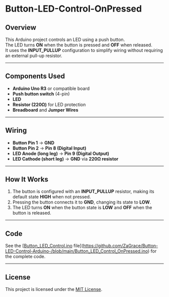 # **Button-LED-Control-OnPressed**  

## **Overview**  
This Arduino project controls an LED using a push button.  
The LED turns **ON** when the button is pressed and **OFF** when released.  
It uses the **INPUT_PULLUP** configuration to simplify wiring without requiring an external pull-up resistor.  

---

## **Components Used**  
- **Arduino Uno R3** or compatible board  
- **Push button switch** (4-pin)  
- **LED**  
- **Resistor (220Ω)** for LED protection  
- **Breadboard** and **Jumper Wires**  

---

## **Wiring**  

- **Button Pin 1** → **GND**  
- **Button Pin 2** → **Pin 8 (Digital Input)**  
- **LED Anode (long leg)** → **Pin 9 (Digital Output)**  
- **LED Cathode (short leg)** → **GND** via **220Ω resistor**  

---

## **How It Works**  

1. The button is configured with an **INPUT_PULLUP** resistor, making its default state **HIGH** when not pressed.  
2. Pressing the button connects it to **GND**, changing its state to **LOW**.  
3. The LED turns **ON** when the button state is **LOW** and **OFF** when the button is released.  

---

## **Code**  

See the [[Button_LED_Control.ino](./Button_LED_Control.ino) file](https://github.com/ZaGrace/Button-LED-Control-Arduino-/blob/main/Button_LED_Control_OnPressed.ino) for the complete code.  

---

## **License**  
This project is licensed under the [MIT License](./LICENSE).  
